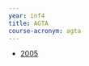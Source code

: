 ```yaml
---
year: inf4
title: AGTA
course-acronym: agta
---
```

- [2005](https://docs.google.com/document/d/1qKG_SDuuiGVFFvkH7ZzJJK4qTSSnAgfwTUMA-KsI9hQ/edit?usp=sharing)
